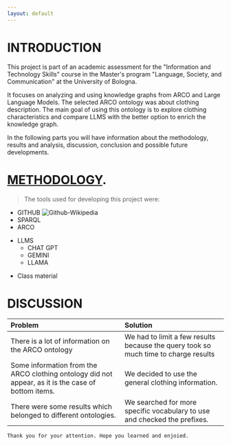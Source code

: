 ```yaml
---
layout: default
---
```

# INTRODUCTION

This project is part of an academic assessment for the "Information and Technology Skills" course in the Master's program "Language, Society, and Communication" at the University of Bologna.

It focuses on analyzing and using knowledge graphs from ARCO and Large Language Models. The selected ARCO ontology was about clothing description. The main goal of using this ontology is to explore clothing characteristics and compare LLMS with the better option to enrich the knowledge graph.

In the following parts you will have information about the methodology, results and analysis, discussion, conclusion and possible future developments.


# [METHODOLOGY](./another-page.html).

> The tools used for developing this project were: 
>
*  GITHUB
  ![Github-Wikipedia](https://upload.wikimedia.org/wikipedia/commons/thumb/c/c2/GitHub_Invertocat_Logo.svg/1200px-GitHub_Invertocat_Logo.svg.png)
*  SPARQL 
*  ARCO
- LLMS
  - CHAT GPT
  - GEMINI
  - LLAMA
*  Class material

# DISCUSSION

| Problem        | Solution        | 
|:-------------|:------------------|
| There is a lot of information on the ARCO ontology| We had to limit a few results because the query took so much time to charge results| 
| Some information from the ARCO clothing ontology did not appear, as it is the case of bottom items. | We decided to use the general clothing information. | 
| There were some results which belonged to different ontologies.    | We searched for more specific vocabulary to use and checked the prefixes.     | 


```
Thank you for your attention. Hope you learned and enjoied.
```

